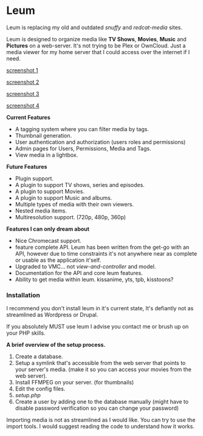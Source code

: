 # Leum
Leum is replacing my old and outdated *snuffy* and *redcat-media* sites.



Leum is designed to organize media like **TV Shows**, **Movies**, **Music** and **Pictures** on a web-server. It's not trying to be Plex or OwnCloud. Just a media viewer for my home server that I could access over the internet if I need.



[screenshot 1](https://tomp.id.au/files/2018-08/7ea6f569-cf3e-47cd-b277-afbd4d5869a4.png)

[screenshot 2](https://tomp.id.au/files/2018-08/dfd27b7c-4e0e-408f-aa2a-0ac7d8a21ecd.png)

[screenshot 3](https://tomp.id.au/files/2018-08/99ef5f33-4fd6-4cc8-b1f4-451b248a9c21.png)

[screenshot 4](https://tomp.id.au/files/2018-08/d5618227-f4cd-4809-afff-459373aa15dc.png)



**Current Features**

- A tagging system where you can filter media by tags.
- Thumbnail generation.
- User authentication and authorization (users roles and permissions)
- Admin pages for Users, Permissions, Media and Tags.
- View media in a lightbox.



**Future Features**

- Plugin support.
- A plugin to support TV shows, series and episodes.
- A plugin to support Movies.
- A plugin to support Music and albums.
- Multiple types of media with their own viewers.
- Nested media items.
- Multiresolution support. (720p, 480p, 360p)



**Features I can only dream about**

- Nice Chromecast support.
-  feature complete API. Leum has been written from the get-go with an API, however due to time constraints it's not anywhere near as complete or usable as the application it'self.
- Upgraded to VMC... not *view-and-controller* and model.
- Documentation for the API and core leum features.
- Ability to get media within leum. kissanime, yts, tpb, kisstoons?



### Installation

I recommend you don't install leum in it's current state, It's defiantly not as streamlined as Wordpress or Drupal.

If you absolutely MUST use leum I advise you contact me or brush up on your PHP skills.



**A brief overview of the setup process.**

1. Create a database.
2. Setup a symlink that's accessible from the web server that points to your server's media. (make it so you can access your movies from the web server).
3. Install FFMPEG on your server. (for thumbnails)
4. Edit the config files.
5. *setup.php*
6. Create a user by adding one to the database manually (might have to disable password verification so you can change your password)

Importing media is not as streamlined as I would like. You can try to use the import tools. I would suggest reading the code to understand how it works.
